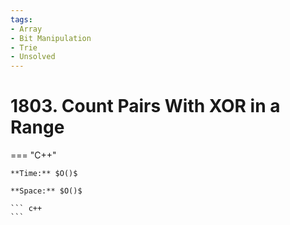 ```yaml
---
tags:
- Array
- Bit Manipulation
- Trie
- Unsolved
---
```



# 1803. Count Pairs With XOR in a Range

=== "C++"

    **Time:** $O()$

    **Space:** $O()$

    ``` c++
    ```